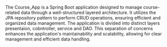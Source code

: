 The Course_App is a Spring Boot application designed to manage course-related data through a well-structured layered architecture. It utilizes the JPA repository pattern to perform CRUD operations, ensuring efficient and organized data management. The application is divided into distinct layers presentaion, cobntroller, service and DAO. This separation of concerns enhances the application's maintainability and scalability, allowing for clear management and efficient data handling.
